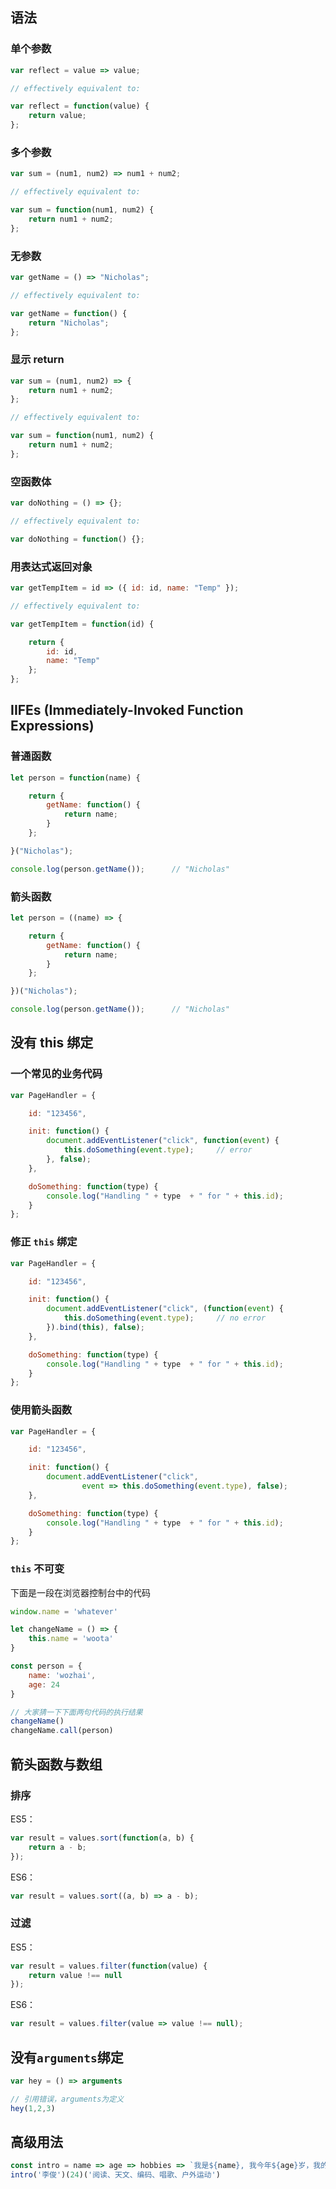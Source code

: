 
## 语法

### 单个参数
```javascript
var reflect = value => value;

// effectively equivalent to:

var reflect = function(value) {
    return value;
};
```

### 多个参数
```javascript
var sum = (num1, num2) => num1 + num2;

// effectively equivalent to:

var sum = function(num1, num2) {
    return num1 + num2;
};
```

### 无参数
```javascript
var getName = () => "Nicholas";

// effectively equivalent to:

var getName = function() {
    return "Nicholas";
};
```

### 显示 return
```javascript
var sum = (num1, num2) => {
    return num1 + num2;
};

// effectively equivalent to:

var sum = function(num1, num2) {
    return num1 + num2;
};
```

### 空函数体
```javascript
var doNothing = () => {};

// effectively equivalent to:

var doNothing = function() {};
```

### 用表达式返回对象
```javascript
var getTempItem = id => ({ id: id, name: "Temp" });

// effectively equivalent to:

var getTempItem = function(id) {

    return {
        id: id,
        name: "Temp"
    };
};
```


## IIFEs (Immediately-Invoked Function Expressions)

### 普通函数
```javascript
let person = function(name) {

    return {
        getName: function() {
            return name;
        }
    };

}("Nicholas");

console.log(person.getName());      // "Nicholas"
```

### 箭头函数
```javascript
let person = ((name) => {

    return {
        getName: function() {
            return name;
        }
    };

})("Nicholas");

console.log(person.getName());      // "Nicholas"
```


## 没有 **this** 绑定

### 一个常见的业务代码
```javascript
var PageHandler = {

    id: "123456",

    init: function() {
        document.addEventListener("click", function(event) {
            this.doSomething(event.type);     // error
        }, false);
    },

    doSomething: function(type) {
        console.log("Handling " + type  + " for " + this.id);
    }
};
```

### 修正 `this` 绑定
```javascript
var PageHandler = {

    id: "123456",

    init: function() {
        document.addEventListener("click", (function(event) {
            this.doSomething(event.type);     // no error
        }).bind(this), false);
    },

    doSomething: function(type) {
        console.log("Handling " + type  + " for " + this.id);
    }
};
```

### 使用箭头函数
```javascript
var PageHandler = {

    id: "123456",

    init: function() {
        document.addEventListener("click",
                event => this.doSomething(event.type), false);
    },

    doSomething: function(type) {
        console.log("Handling " + type  + " for " + this.id);
    }
};
```

### `this` 不可变

下面是一段在浏览器控制台中的代码
```javascript
window.name = 'whatever'

let changeName = () => {
    this.name = 'woota'
}

const person = {
    name: 'wozhai',
    age: 24
}

// 大家猜一下下面两句代码的执行结果
changeName()
changeName.call(person)

```


## 箭头函数与数组

### 排序
ES5：
```javascript
var result = values.sort(function(a, b) {
    return a - b;
});
```

ES6：
```javascript
var result = values.sort((a, b) => a - b);
```

### 过滤
ES5：
```javascript
var result = values.filter(function(value) {
    return value !== null
});
```

ES6：
```javascript
var result = values.filter(value => value !== null);
```


## 没有`arguments`绑定

```javascript
var hey = () => arguments

// 引用错误，arguments为定义
hey(1,2,3)
```


## 高级用法

```javascript
const intro = name => age => hobbies => `我是${name}, 我今年${age}岁，我的兴趣爱好是：${hobbies}，谢谢大家！`
intro('李俊')(24)('阅读、天文、编码、唱歌、户外运动')
```



